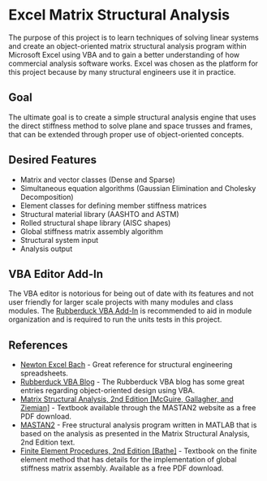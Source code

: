 # Excel Matrix Structural Analysis
The purpose of this project is to learn techniques of solving linear systems and create an object-oriented matrix structural analysis program within Microsoft Excel using VBA and to gain a better understanding of how commercial analysis software works. Excel was chosen as the platform for this project because by many structural engineers use it in practice.
## Goal
The ultimate goal is to create a simple structural analysis engine that uses the direct stiffness method to solve plane and space trusses and frames, that can be extended through proper use of object-oriented concepts.
## Desired Features
* Matrix and vector classes (Dense and Sparse)
* Simultaneous equation algorithms (Gaussian Elimination and Cholesky Decomposition)
* Element classes for defining member stiffness matrices
* Structural material library (AASHTO and ASTM)
* Rolled structural shape library (AISC shapes)
* Global stiffness matrix assembly algorithm
* Structural system input
* Analysis output
## VBA Editor Add-In
The VBA editor is notorious for being out of date with its features and not user friendly for larger scale projects with many modules and class modules. The [Rubberduck VBA Add-In](https://github.com/rubberduck-vba/Rubberduck) is recommended to aid in module organization and is required to run the units tests in this project.
## References
* [Newton Excel Bach](https://newtonexcelbach.com/) - Great reference for structural engineering spreadsheets.
* [Rubberduck VBA Blog](https://rubberduckvba.wordpress.com/) - The Rubberduck VBA blog has some great entries regarding object-oriented design using VBA.
* [Matrix Structural Analysis, 2nd Edition \[McGuire, Gallagher, and Ziemian\]](http://www.mastan2.com/textbook.html) - Textbook available through the MASTAN2 website as a free PDF download.
* [MASTAN2](http://www.mastan2.com/) - Free structural analysis program written in MATLAB that is based on the analysis as presented in the Matrix Structural Analysis, 2nd Edition text.
* [Finite Element Procedures, 2nd Edition \[Bathe\]](http://www.adina.com/pubs/publications50.shtml) - Textbook on the finite element method that has details for the implementation of global stiffness matrix assembly. Available as a free PDF download.